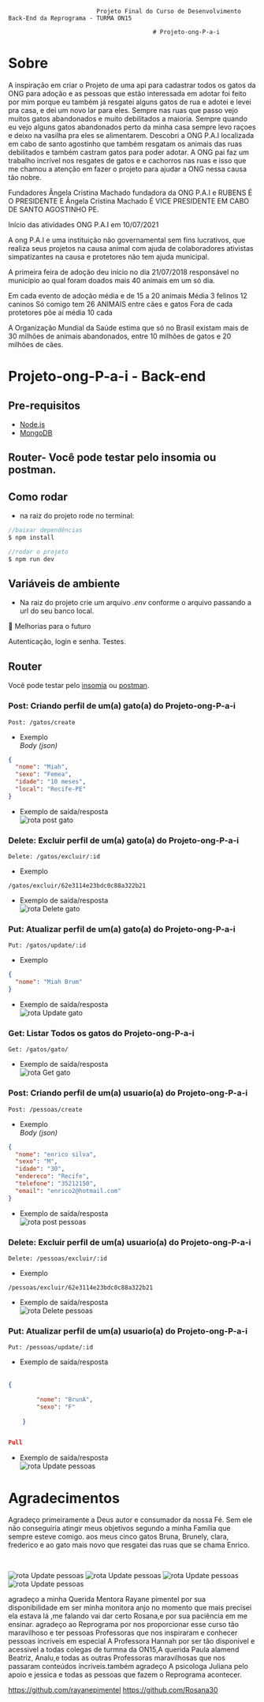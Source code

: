                             Projeto Final do Curso de Desenvolvimento Back-End da Reprograma - TURMA ON15

                                             # Projeto-ong-P-a-i

# Sobre

A inspiração em criar o Projeto de uma api para cadastrar todos os gatos da ONG para adoção e as pessoas que estão interessada em adotar foi feito por mim porque eu também já resgatei alguns gatos de rua e adotei e levei pra casa, e dei um novo lar para eles. Sempre nas ruas que passo vejo muitos gatos abandonados e muito debilitados a maioria. Sempre quando eu vejo alguns gatos abandonados perto da minha casa sempre levo  raçoes e deixo na vasilha pra eles se alimentarem. Descobri a ONG P.A.I localizada em cabo de santo agostinho que também resgatam os animais das ruas debilitados e também castram gatos para poder adotar. A ONG pai faz um trabalho incrível nos resgates de gatos e e cachorros nas ruas e isso que me chamou a atenção em fazer o projeto para ajudar a ONG nessa causa tão nobre.

Fundadores Ângela Cristina Machado fundadora da ONG P.A.I e RUBENS É O PRESIDENTE E Ângela Cristina Machado É VICE PRESIDENTE EM CABO DE SANTO AGOSTINHO PE.

Início das atividades ONG P.A.I em 10/07/2021

A ong P.A.I e uma instituição não governamental sem fins lucrativos, que realiza seus projetos na causa animal com ajuda de colaboradores ativistas simpatizantes na causa e protetores não tem ajuda municipal.

A primeira feira de adoção deu início no  dia 21/07/2018  responsável no município ao qual foram doados mais 40 animais em um só dia.

Em cada evento de adoção média e de 15 a 20 animais
Média 3 felinos 12 caninos
Só comigo tem 26 ANIMAIS entre cães e gatos
Fora de cada protetores põe aí média 10 cada

A Organização Mundial da Saúde estima que só no Brasil existam mais de 30 milhões de animais abandonados, entre 10 milhões de gatos e 20 milhões de cães.

# Projeto-ong-P-a-i - Back-end

## Pre-requisitos

- [Node.js](https://nodejs.org/en/)
- [MongoDB](https://www.mongodb.com/pt-br)

## Router- Você pode testar pelo insomia ou postman.

## Como rodar

- na raiz do projeto rode no terminal:

```javascript
//baixar dependências
$ npm install

//rodar o projeto
$ npm run dev
```

## Variáveis de ambiente

- Na raiz do projeto crie um arquivo _.env_ conforme o arquivo passando a url do seu banco local.

🚧 Melhorias para o futuro

Autenticação, login e senha.
Testes.


## Router

Você pode testar pelo [insomia](https://insomnia.rest/download) ou [postman](https://www.postman.com/).

### Post: Criando perfil de um(a) gato(a) do Projeto-ong-P-a-i

```
Post: /gatos/create
```

- Exemplo <br>
  _Body (json)_

```json
{
  "nome": "Miah",
  "sexo": "Femea",
  "idade": "10 meses",
  "local": "Recife-PE"
}
```

- Exemplo de saída/resposta <br>
  ![rota post gato ](/imagens/Gatoscreate.JPG)

### Delete: Excluir perfil de um(a) gato(a) do Projeto-ong-P-a-i

```
Delete: /gatos/excluir/:id
```

- Exemplo <br>

```
/gatos/excluir/62e3114e23bdc0c88a322b21
```

- Exemplo de saída/resposta <br>
  ![rota Delete gato ](/imagens/Gato%20excluir.JPG)

### Put: Atualizar perfil de um(a) gato(a) do Projeto-ong-P-a-i

```
Put: /gatos/update/:id
```

- Exemplo <br>

```json
{
  "nome": "Miah Brum"
}
```

- Exemplo de saída/resposta <br>
  ![rota Update gato ](/imagens/Gato%20update.JPG)

### Get: Listar Todos os gatos do Projeto-ong-P-a-i

```
Get: /gatos/gato/
```

- Exemplo de saída/resposta <br>
  ![rota Get gato ](/imagens/Get%20Gatos.JPG)

### Post: Criando perfil de um(a) usuario(a) do Projeto-ong-P-a-i

```
Post: /pessoas/create
```

- Exemplo <br>
  _Body (json)_

```json
{
  "nome": "enrico silva",
  "sexo": "M",
  "idade": "30",
  "endereco": "Recife",
  "telefone": "35212150",
  "email": "enrico2@hotmail.com"
}
```

- Exemplo de saída/resposta <br>
  ![rota post pessoas ](/imagens/Create%20Pessoas.JPG)

### Delete: Excluir perfil de um(a) usuario(a) do Projeto-ong-P-a-i

```
Delete: /pessoas/excluir/:id
```

- Exemplo <br>

```
/pessoas/excluir/62e3114e23bdc0c88a322b21
```

- Exemplo de saída/resposta <br>
  ![rota Delete pessoas ](/imagens/Pessoas%20excluir.JPG)

### Put: Atualizar perfil de um(a) usuario(a) do Projeto-ong-P-a-i

```
Put: /pessoas/update/:id
```

- Exemplo de saída/resposta <br> <br>

```json
{
	
		"nome": "BrunA",
		"sexo": "F"
	
	}


Pull
```

- Exemplo de saída/resposta <br> 
  ![rota Update pessoas ](/imagens/)

  



# Agradecimentos
Agradeço primeiramente a Deus autor e consumador da nossa Fé. Sem ele não conseguiria atingir meus objetivos segundo a minha Família que sempre esteve comigo. aos meus cinco gatos Bruna, Brunely, clara, frederico e ao gato mais novo que resgatei das ruas que se chama Enrico.

<br>

![rota Update pessoas ](/imagens/WhatsApp%20Image%202022-07-25%20at%2014.43.49%20(1).jpeg)
![rota Update pessoas ](/imagens/WhatsApp%20Image%202022-07-25%20at%2014.43.35%20(2).jpeg)
![rota Update pessoas ](/imagens/WhatsApp%20Image%202022-07-25%20at%2014.43.32.jpeg)
![rota Update pessoas ](/imagens/WhatsApp%20Image%202022-07-25%20at%2014.43.36.jpeg)






agradeço a minha Querida Mentora Rayane pimentel por sua disponibilidade em ser minha monitora anjo no momento que mais precisei
ela estava lá ,me falando vai dar certo Rosana,e por sua paciência em me ensinar.
agradeço ao Reprograma por nos proporcionar esse curso tão maravilhoso e ter pessoas Professoras que nos inspiraram e conhecer pessoas íncriveis em especial A Professora Hannah por ser tão disponivel e acessivel a todas colegas de turmna da ON15,A querida Paula alamend Beatriz, Analu,e todas as outras Professoras maravilhosas que nos passaram conteúdos íncriveis.também agradeço A psicologa Juliana pelo apoio e jessica e todas as pessoas que fazem o Reprograma acontecer.

https://github.com/rayanepimentel
https://github.com/Rosana30
